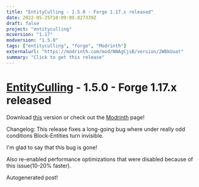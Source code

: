 ```yaml
---
title: "EntityCulling - 1.5.0 - Forge 1.17.x released"
date: 2022-05-25T10:09:09.827339Z
draft: false
project: "entityculling"
mcversion: "1.17"
modversion: "1.5.0"
tags: ["entityculling", "forge", "Modrinth"]
externalurl: "https://modrinth.com/mod/NNAgCjsB/version/2WBkUuat"
summary: "Click to get this release"
---
```

# [EntityCulling](/project/entityculling) - 1.5.0 - Forge 1.17.x released
Download [this](https://modrinth.com/mod/NNAgCjsB/version/2WBkUuat) version or check out the [Modrinth](https://modrinth.com/mod/NNAgCjsB) page!

Changelog: This release fixes a long-going bug where under really odd conditions Block-Entities turn invisible.

I'm glad to say that this bug is gone!

Also re-enabled performance optimizations that were disabled because of this issue(10-20% faster).


Autogenerated post!
